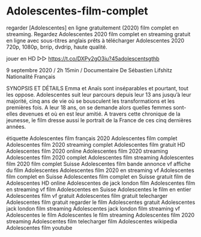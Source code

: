 # Adolescentes-film-complet
regarder [Adolescentes] en ligne gratuitement (2020) film complet en streaming. Regardez Adolescentes 2020 film complet en streaming gratuit en ligne avec sous-titres anglais prêts à télécharger Adolescentes 2020 720p, 1080p, brrip, dvdrip, haute qualité. 

jouer en HD ▷▷  https://t.co/DXPy2gO3iu?45adolescentsgthb

9 septembre 2020 / 2h 15min / Documentaire De Sébastien Lifshitz Nationalité Français  

SYNOPSIS ET DÉTAILS 
Emma et Anaïs sont inséparables et pourtant, tout les oppose. Adolescentes suit leur parcours depuis leur 13 ans jusqu’à leur majorité, cinq ans de vie où se bousculent les transformations et les premières fois. A leur 18 ans, on se demande alors quelles femmes sont-elles devenues et où en est leur amitié. A travers cette chronique de la jeunesse, le film dresse aussi le portrait de la France de ces cinq dernières années. 

étiquette Adolescentes film français 2020 Adolescentes film complet Adolescentes film 2020 streaming complet Adolescentes film gratuit HD Adolescentes film 2020 online Adolescentes film 2020 streaming Adolescentes film 2020 complet Adolescentes film streaming Adolescentes film 2020 film complet Suisse Adolescentes film bande annonce vf affiche du film Adolescentes Adolescentes film 2020 en streaming vf Adolescentes film complet en Suisse Adolescentes film complet en Suisse gratuit film de Adolescentes HD online Adolescentes de jack london film Adolescentes film en streaming vf film Adolescentes en Suisse Adolescentes le film en entier Adolescentes film vf gratuit Adolescentes film gratuit telecharger Adolescentes film gratuit regarder le film Adolescentes gratuit Adolescentes jack london film streaming Adolescentes jack london film streaming vf Adolescentes le film Adolescentes le film streaming Adolescentes film 2020 streaming Adolescentes film telecharger film Adolescentes wikipedia Adolescentes film youtube
